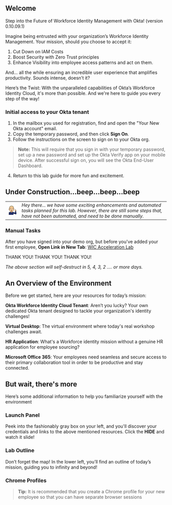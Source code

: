 
## Welcome

Step into the Future of Workforce Identity Management with Okta!  (version 0.10.09.1)

Imagine being entrusted with your organization’s Workforce Identity Management. Your mission, should you choose to accept it:

1. Cut Down on IAM Costs
2. Boost Security with Zero Trust principles
3. Enhance Visibility into employee access patterns and act on them.

And... all the while ensuring an incredible user experience that amplifies productivity. Sounds intense, doesn’t it?

Here’s the Twist: With the unparalleled capabilities of Okta’s Workforce Identity Cloud, it's more than possible. And we're here to guide you every step of the way!

### Initial access to your Okta tenant

1. In the mailbox you used for registration, find and open the "Your New Okta account" email.
2. Copy the temporary password, and then click **Sign On**.
3. Follow the instructions on the screen to sign on to your Okta org.

> **Note:** This will require that you sign in with your temporary password, set up a new password and set up the Okta Verify app on your mobile device. After successful sign on, you will see the Okta End-User Dashboard.

4. Return to this lab guide for more fun and excitement.

## Under Construction...beep...beep...beep

   |||
   |:-----|:-----|
   |![Alt text](images/011/marc_r74_100.png "Marc says...")|*Hey there... we have some exciting enhancements and automated tasks planned for this lab. However, there are still some steps that, have not been automated, and need to be done manually.*|

### Manual Tasks

 After you have signed into your demo org, but before you've added your first employee, **Open Link in New Tab**: [WIC Acceleration Lab](<https://drive.google.com/drive/folders/105BjtBmVze3ruoFBdtSuPdW9-bDR8qqV?usp=drive_link target="_blank"> "Manual Chores")

THANK YOU! THANK YOU! THANK YOU!

*The above section will self-destruct in 5, 4, 3, 2 .... or more days.*

## An Overview of the Environment

Before we get started,  here are your resources for today’s mission:

   **Okta Workforce Identity Cloud Tenant**: Aren’t you lucky? Your own dedicated Okta tenant designed to tackle your organization's identity challenges!

   **Virtual Desktop**: The virtual environment where today's real workshop challenges await.

   **HR Application**: What's a Workforce identity mission without a genuine HR application for employee sourcing?

   **Microsoft Office 365**: Your employees need seamless and secure access to their primary collaboration tool in order to be productive and stay connected.

## But wait, there's more

Here’s some additional information to help you familiarize yourself with the environment

### Launch Panel

Peek into the fashionably gray box on your left, and you'll discover your credentials and links to the above mentioned resources. Click the **HIDE** and watch it slide!

### Lab Outline

Don’t forget the map! In the lower left, you’ll find an outline of today’s mission, guiding you to infinity and beyond!

### Chrome Profiles
>
>**Tip:** It is recommended that you create a Chrome profile for your new employee so that you can have separate browser sessions
>
